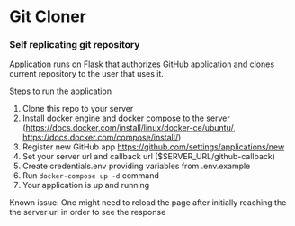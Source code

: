 <h1>Git Cloner</h1>

<h3>Self replicating git repository </h3>
Application runs on Flask that authorizes GitHub application and сlones current repository to the user that uses it. 

Steps to run the application
1. Clone this repo to your server
2. Install docker engine and docker compose to the server (https://docs.docker.com/install/linux/docker-ce/ubuntu/, https://docs.docker.com/compose/install/)
3. Register new GitHub app https://github.com/settings/applications/new
4. Set your server url and callback url ($SERVER_URL/github-callback)
5. Create credentials.env providing variables from .env.example
6. Run `docker-compose up -d` command
7. Your application is up and running

Known issue: One might need to reload the page after initially reaching the the server url in order to see the response

